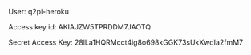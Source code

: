 User:
q2pi-heroku

Access key id:
AKIAJZW5TPRDDM7JAOTQ

Secret Access Key:
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
